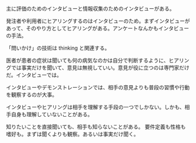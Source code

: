 主に評価のためのインタビューと情報収集のためのインタビューがある。

発注者や利用者にヒアリングするのはインタビューのため。まずインタビューがあって、そのやり方としてヒアリングがある。アンケートなんかもインタビューの手法。

「問いかけ」の技術は thinking と関連する。

医者が患者の症状は聞いても何の病気なのかは自分で判断するように、ヒアリングでは事実だけを聞いて、意見は無視していい。意見が役に立つのは専門家だけだ。インタビューでは。

インタビューやデモンストレーションでは、相手の意見よりも普段の習慣や行動を観察するのが大事。

インタビューやヒアリングは相手を理解する手段の一つでしかない。しかも、相手自身も理解していないことがある。

知りたいことを直接聞いても、相手も知らないことがある。
要件定義も性格も嗜好も。まずは聞くよりも観察。あるいは事実だけ聞く。
